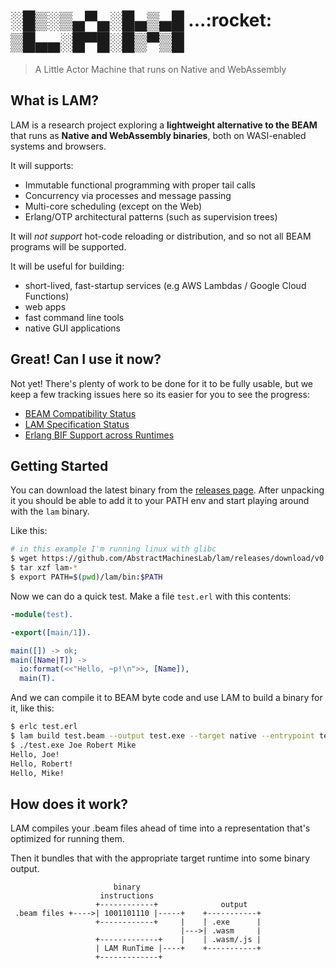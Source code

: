 <h1>
░█▒░▒▄▀▄░█▄▒▄█ ...:rocket:<br />
▒█▄▄░█▀█░█▒▀▒█ 
</h1>

> A Little Actor Machine that runs on Native and WebAssembly

## What is LAM?

LAM is a research project exploring a **lightweight alternative to the BEAM**
that runs as **Native and WebAssembly binaries**, both on WASI-enabled systems
and browsers.

It will supports:

* Immutable functional programming with proper tail calls
* Concurrency via processes and message passing
* Multi-core scheduling (except on the Web)
* Erlang/OTP architectural patterns (such as supervision trees)

It will _not support_ hot-code reloading or distribution, and so not all BEAM
programs will be supported.

It will be useful for building:

* short-lived, fast-startup services (e.g AWS Lambdas / Google Cloud Functions)
* web apps
* fast command line tools
* native GUI applications

## Great! Can I use it now?

Not yet! There's plenty of work to be done for it to be fully usable, but we
keep a few tracking issues here so its easier for you to see the progress:

* [BEAM Compatibility Status](https://github.com/AbstractMachinesLab/lam/issues/4)
* [LAM Specification Status](https://github.com/AbstractMachinesLab/lam/issues/5)
* [Erlang BIF Support across Runtimes](https://github.com/AbstractMachinesLab/lam/issues/6)

## Getting Started

You can download the latest binary from the [releases
page](https://github.com/AbstractMachinesLab/lam/releases). After
unpacking it you should be able to add it to your PATH env and start playing
around with the `lam` binary.

Like this:

```sh
# in this example I'm running linux with glibc
$ wget https://github.com/AbstractMachinesLab/lam/releases/download/v0.0.5/lam-v0.0.5-x86_64-unknown-linux-gnu.tar.gz
$ tar xzf lam-*
$ export PATH=$(pwd)/lam/bin:$PATH
```

Now we can do a quick test. Make a file `test.erl` with this contents:

```erl
-module(test).

-export([main/1]).

main([]) -> ok;
main([Name|T]) ->
  io:format(<<"Hello, ~p!\n">>, [Name]),
  main(T).
```

And we can compile it to BEAM byte code and use LAM to build a binary for it,
like this:

```sh
$ erlc test.erl
$ lam build test.beam --output test.exe --target native --entrypoint test
$ ./test.exe Joe Robert Mike
Hello, Joe!
Hello, Robert!
Hello, Mike!
```

## How does it work?

LAM compiles your .beam files ahead of time into a representation that's
optimized for running them.

Then it bundles that with the appropriate target runtime into some binary
output.

```
                       binary
                    instructions
                   +------------+              output
 .beam files +---->| 1001101110 |-----+    +-----------+
                   +------------+     |    | .exe      |
                                      |--->| .wasm     |
                   +-------------+    |    | .wasm/.js |
                   | LAM RunTime |----+    +-----------+
                   +-------------+
```
